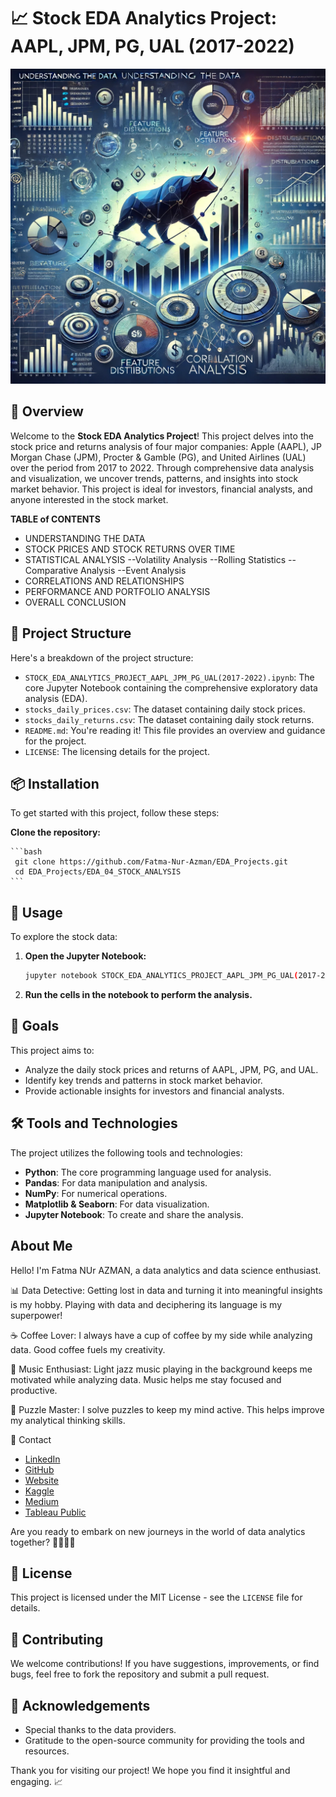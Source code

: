 # 📈 Stock EDA Analytics Project: AAPL, JPM, PG, UAL (2017-2022)

![Stock Analysis](https://github.com/Fatma-Nur-Azman/EDA_Projects/blob/main/EDA_04_DAILY_STOCK_PRICES_DEMAND_ANALYSIS/stock_eda.png)

## 📌 Overview

Welcome to the **Stock EDA Analytics Project**! This project delves into the stock price and returns analysis of four major companies: Apple (AAPL), JP Morgan Chase (JPM), Procter & Gamble (PG), and United Airlines (UAL) over the period from 2017 to 2022. Through comprehensive data analysis and visualization, we uncover trends, patterns, and insights into stock market behavior. This project is ideal for investors, financial analysts, and anyone interested in the stock market.

**TABLE of CONTENTS** 
- UNDERSTANDING THE DATA
- STOCK PRICES AND STOCK RETURNS OVER TIME
- STATISTICAL ANALYSIS
--Volatility Analysis
--Rolling Statistics
--Comparative Analysis
--Event Analysis
- CORRELATIONS AND RELATIONSHIPS
- PERFORMANCE AND PORTFOLIO ANALYSIS
- OVERALL CONCLUSION

## 📁 Project Structure

Here's a breakdown of the project structure:

- `STOCK_EDA_ANALYTICS_PROJECT_AAPL_JPM_PG_UAL(2017-2022).ipynb`: The core Jupyter Notebook containing the comprehensive exploratory data analysis (EDA).
- `stocks_daily_prices.csv`: The dataset containing daily stock prices.
- `stocks_daily_returns.csv`: The dataset containing daily stock returns.
- `README.md`: You're reading it! This file provides an overview and guidance for the project.
- `LICENSE`: The licensing details for the project.

## 📦 Installation

To get started with this project, follow these steps:

 **Clone the repository:**
 
    ```bash
     git clone https://github.com/Fatma-Nur-Azman/EDA_Projects.git
     cd EDA_Projects/EDA_04_STOCK_ANALYSIS
    ```

## 🚀 Usage

To explore the stock data:

1. **Open the Jupyter Notebook:**
    ```bash
    jupyter notebook STOCK_EDA_ANALYTICS_PROJECT_AAPL_JPM_PG_UAL(2017-2022).ipynb
    ```

2. **Run the cells in the notebook to perform the analysis.**

## 🎯 Goals

This project aims to:

- Analyze the daily stock prices and returns of AAPL, JPM, PG, and UAL.
- Identify key trends and patterns in stock market behavior.
- Provide actionable insights for investors and financial analysts.

## 🛠️ Tools and Technologies

The project utilizes the following tools and technologies:

- **Python**: The core programming language used for analysis.
- **Pandas**: For data manipulation and analysis.
- **NumPy**: For numerical operations.
- **Matplotlib & Seaborn**: For data visualization.
- **Jupyter Notebook**: To create and share the analysis.

## About Me

Hello! I'm Fatma NUr AZMAN, a data analytics and data science enthusiast.

📊 Data Detective: Getting lost in data and turning it into meaningful insights is my hobby. Playing with data and deciphering its language is my superpower!

☕ Coffee Lover: I always have a cup of coffee by my side while analyzing data. Good coffee fuels my creativity.

🎵 Music Enthusiast: Light jazz music playing in the background keeps me motivated while analyzing data. Music helps me stay focused and productive.

🧩 Puzzle Master: I solve puzzles to keep my mind active. This helps improve my analytical thinking skills.

📧 Contact

- [LinkedIn](https://www.linkedin.com/in/fatma-nur-azman/)
- [GitHub](https://github.com/Fatma-Nur-Azman)
- [Website](https://fatmanurazman.vercel.app/)
- [Kaggle](https://www.kaggle.com/fnurazman)
- [Medium](https://medium.com/@azmanfnur)
- [Tableau Public](https://public.tableau.com/app/profile/fatma.nur.azman/vizzes)

Are you ready to embark on new journeys in the world of data analytics together? 🚴‍♀️🚴‍♂️

## 📜 License

This project is licensed under the MIT License - see the `LICENSE` file for details.

## 🤝 Contributing

We welcome contributions! If you have suggestions, improvements, or find bugs, feel free to fork the repository and submit a pull request.

## 🌟 Acknowledgements

- Special thanks to the data providers.
- Gratitude to the open-source community for providing the tools and resources.

Thank you for visiting our project! We hope you find it insightful and engaging. 📈
